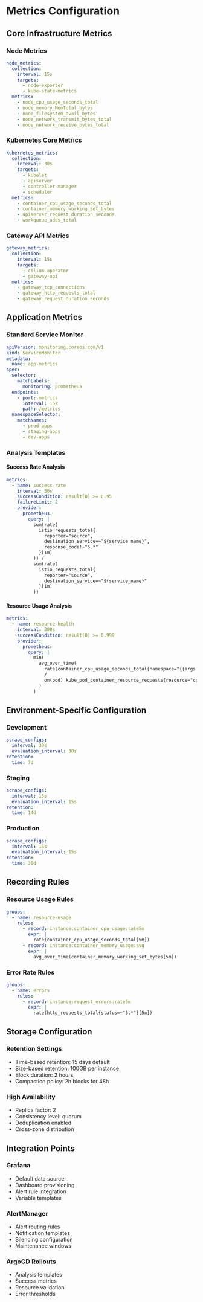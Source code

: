 # Metrics Configuration

## Core Infrastructure Metrics

### Node Metrics

```yaml
node_metrics:
  collection:
    interval: 15s
    targets:
      - node-exporter
      - kube-state-metrics
  metrics:
    - node_cpu_usage_seconds_total
    - node_memory_MemTotal_bytes
    - node_filesystem_avail_bytes
    - node_network_transmit_bytes_total
    - node_network_receive_bytes_total
```

### Kubernetes Core Metrics

```yaml
kubernetes_metrics:
  collection:
    interval: 30s
    targets:
      - kubelet
      - apiserver
      - controller-manager
      - scheduler
  metrics:
    - container_cpu_usage_seconds_total
    - container_memory_working_set_bytes
    - apiserver_request_duration_seconds
    - workqueue_adds_total
```

### Gateway API Metrics

```yaml
gateway_metrics:
  collection:
    interval: 15s
    targets:
      - cilium-operator
      - gateway-api
  metrics:
    - gateway_tcp_connections
    - gateway_http_requests_total
    - gateway_request_duration_seconds
```

## Application Metrics

### Standard Service Monitor

```yaml
apiVersion: monitoring.coreos.com/v1
kind: ServiceMonitor
metadata:
  name: app-metrics
spec:
  selector:
    matchLabels:
      monitoring: prometheus
  endpoints:
    - port: metrics
      interval: 15s
      path: /metrics
  namespaceSelector:
    matchNames:
      - prod-apps
      - staging-apps
      - dev-apps
```

### Analysis Templates

#### Success Rate Analysis

```yaml
metrics:
  - name: success-rate
    interval: 30s
    successCondition: result[0] >= 0.95
    failureLimit: 2
    provider:
      prometheus:
        query: |
          sum(rate(
            istio_requests_total{
              reporter="source",
              destination_service=~"${service_name}",
              response_code!~"5.*"
            }[1m]
          )) /
          sum(rate(
            istio_requests_total{
              reporter="source",
              destination_service=~"${service_name}"
            }[1m]
          ))
```

#### Resource Usage Analysis

```yaml
metrics:
  - name: resource-health
    interval: 300s
    successCondition: result[0] >= 0.999
    provider:
      prometheus:
        query: |
          min(
            avg_over_time(
              rate(container_cpu_usage_seconds_total{namespace="{{args.namespace}}"}[15m])[30m:]
              /
              on(pod) kube_pod_container_resource_requests{resource="cpu",namespace="{{args.namespace}}"}[30m:]
            )
          )
```

## Environment-Specific Configuration

### Development

```yaml
scrape_configs:
  interval: 30s
  evaluation_interval: 30s
retention:
  time: 7d
```

### Staging

```yaml
scrape_configs:
  interval: 15s
  evaluation_interval: 15s
retention:
  time: 14d
```

### Production

```yaml
scrape_configs:
  interval: 15s
  evaluation_interval: 15s
retention:
  time: 30d
```

## Recording Rules

### Resource Usage Rules

```yaml
groups:
  - name: resource-usage
    rules:
      - record: instance:container_cpu_usage:rate5m
        expr: |
          rate(container_cpu_usage_seconds_total[5m])
      - record: instance:container_memory_usage:avg
        expr: |
          avg_over_time(container_memory_working_set_bytes[5m])
```

### Error Rate Rules

```yaml
groups:
  - name: errors
    rules:
      - record: instance:request_errors:rate5m
        expr: |
          rate(http_requests_total{status=~"5.*"}[5m])
```

## Storage Configuration

### Retention Settings

- Time-based retention: 15 days default
- Size-based retention: 100GB per instance
- Block duration: 2 hours
- Compaction policy: 2h blocks for 48h

### High Availability

- Replica factor: 2
- Consistency level: quorum
- Deduplication enabled
- Cross-zone distribution

## Integration Points

### Grafana

- Default data source
- Dashboard provisioning
- Alert rule integration
- Variable templates

### AlertManager

- Alert routing rules
- Notification templates
- Silencing configuration
- Maintenance windows

### ArgoCD Rollouts

- Analysis templates
- Success metrics
- Resource validation
- Error thresholds
